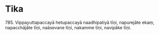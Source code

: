 # Tika

785\. Vippayuttapaccayā hetupaccayā naadhipatiyā tīṇi, napurejāte ekaṃ, napacchājāte tīṇi, naāsevane tīṇi, nakamme tīṇi, navipāke tīṇi.
